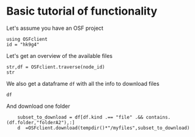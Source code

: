 # Basic tutorial of functionality


Let's assume you have an OSF project
```@example main
using OSFclient
id = "hk9g4"
```

Let's get an overview of the available files
```@example main
str,df = OSFclient.traverse(node_id)
str
```

We also get a dataframe `df` with all the info to download files

```@example main
df
```

And download one folder
```@example main
	subset_to_download = df[df.kind .== "file" .&& contains.(df.folder,"folderA2"),:]
	d  =OSFclient.download(tempdir()*"/myfiles",subset_to_download)
```